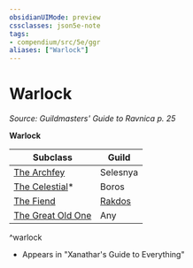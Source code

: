 ```yaml
---
obsidianUIMode: preview
cssclasses: json5e-note
tags:
- compendium/src/5e/ggr
aliases: ["Warlock"]
---
```

# Warlock
*Source: Guildmasters' Guide to Ravnica p. 25* 

**Warlock**

| Subclass | Guild |
|----------|-------|
| [The Archfey](/Systems/5e/classes/warlock-the-archfey.md) | Selesnya |
| [The Celestial](/Systems/5e/classes/warlock-the-celestial-xge.md)* | Boros |
| [The Fiend](/Systems/5e/classes/warlock-the-fiend.md) | [Rakdos](/Systems/5e/bestiary/npc/rakdos-ggr.md) |
| [The Great Old One](/Systems/5e/classes/warlock-the-great-old-one.md) | Any |
^warlock

* Appears in "Xanathar's Guide to Everything"
